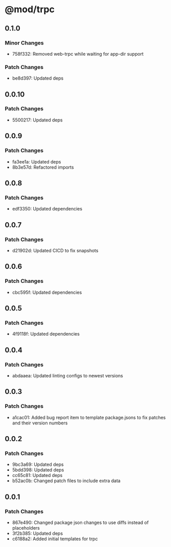 # @mod/trpc

## 0.1.0

### Minor Changes

- 758f332: Removed web-trpc while waiting for app-dir support

### Patch Changes

- be8d397: Updated deps

## 0.0.10

### Patch Changes

- 5500217: Updated deps

## 0.0.9

### Patch Changes

- fa3ee1a: Updated deps
- 8b3e57d: Refactored imports

## 0.0.8

### Patch Changes

- edf3350: Updated dependencies

## 0.0.7

### Patch Changes

- d21902d: Updated CICD to fix snapshots

## 0.0.6

### Patch Changes

- cbc595f: Updated dependencies

## 0.0.5

### Patch Changes

- 4f9118f: Updated dependencies

## 0.0.4

### Patch Changes

- abdaaea: Updated linting configs to newest versions

## 0.0.3

### Patch Changes

- a1cac01: Added bug report item to template package.jsons to fix patches and their version numbers

## 0.0.2

### Patch Changes

- 9bc3a69: Updated deps
- 5bdd398: Updated deps
- cc65c81: Updated deps
- b52ac0b: Changed patch files to include extra data

## 0.0.1

### Patch Changes

- 867e490: Changed package json changes to use diffs instead of placeholders
- 3f2b385: Updated deps
- c6188a2: Added initial templates for trpc
